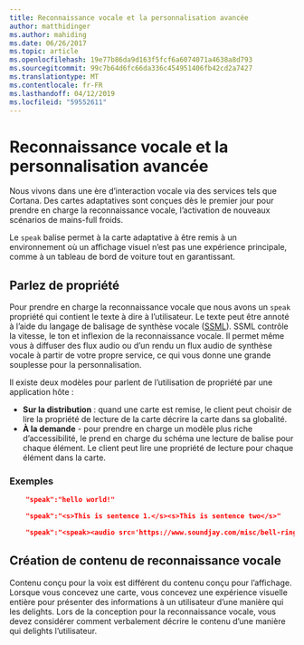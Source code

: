 ```yaml
---
title: Reconnaissance vocale et la personnalisation avancée
author: matthidinger
ms.author: mahiding
ms.date: 06/26/2017
ms.topic: article
ms.openlocfilehash: 19e77b86da9d163f5fcf6a6074071a4638a8d793
ms.sourcegitcommit: 99c7b64d6fc66da336c454951406fb42cd2a7427
ms.translationtype: MT
ms.contentlocale: fr-FR
ms.lasthandoff: 04/12/2019
ms.locfileid: "59552611"
---
```

# <a name="speech-and-advanced-customization"></a>Reconnaissance vocale et la personnalisation avancée
Nous vivons dans une ère d’interaction vocale via des services tels que Cortana.  Des cartes adaptatives sont conçues dès le premier jour pour prendre en charge la reconnaissance vocale, l’activation de nouveaux scénarios de mains-full froids.

Le `speak` balise permet à la carte adaptative à être remis à un environnement où un affichage visuel n’est pas une expérience principale, comme à un tableau de bord de voiture tout en garantissant. 

## <a name="speak-property"></a>Parlez de propriété
Pour prendre en charge la reconnaissance vocale que nous avons un `speak` propriété qui contient le texte à dire à l’utilisateur. Le texte peut être annoté à l’aide du langage de balisage de synthèse vocale ([SSML](https://msdn.microsoft.com/en-us/library/office/hh361578)). SSML contrôle la vitesse, le ton et inflexion de la reconnaissance vocale.  Il permet même vous à diffuser des flux audio ou d’un rendu un flux audio de synthèse vocale à partir de votre propre service, ce qui vous donne une grande souplesse pour la personnalisation.

Il existe deux modèles pour parlent de l’utilisation de propriété par une application hôte :

* **Sur la distribution** : quand une carte est remise, le client peut choisir de lire la propriété de lecture de la carte décrire la carte dans sa globalité.
* **À la demande** - pour prendre en charge un modèle plus riche d’accessibilité, le prend en charge du schéma une lecture de balise pour chaque élément. Le client peut lire une propriété de lecture pour chaque élément dans la carte.

### <a name="examples"></a>Exemples

```json
    "speak":"hello world!"

    "speak":"<s>This is sentence 1.</s><s>This is sentence two</s>"

    "speak":"<speak><audio src='https://www.soundjay.com/misc/bell-ringing-04.mp3'/><s>Time to wake up!</s></speak>"
```

## <a name="speech-content-design"></a>Création de contenu de reconnaissance vocale

Contenu conçu pour la voix est différent du contenu conçu pour l’affichage. Lorsque vous concevez une carte, vous concevez une expérience visuelle entière pour présenter des informations à un utilisateur d’une manière qui les delights. Lors de la conception pour la reconnaissance vocale, vous devez considérer comment verbalement décrire le contenu d’une manière qui delights l’utilisateur.  
